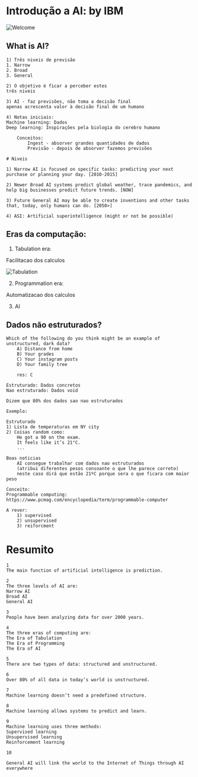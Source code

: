 # Introdução a AI: by IBM

![Welcome](https://s40424.pcdn.co/in/wp-content/uploads/2022/10/What-is-M.Tech-in-Artificial-Intelligence_AI.jpg)

## What is AI?
```
1) Três niveis de previsão
1. Narrow 
2. Broad
3. General

2) O objetivo é ficar a perceber estes 
três niveis

3) AI - faz previsões, não toma a decisão final
apenas acrescenta valor à decisão final de um humano

4) Notas iniciais:
Machine learning: Dados 
Deep learning: Inspirações pela biologia do cerebro humano

	Conceitos:
		Ingest - absorver grandes quantidades de dados 
		Previsão - depois de absorver fazemos previsões

# Niveis

1) Narrow AI is focused on specific tasks: predicting your next purchase or planning your day. [2010-2015]

2) Newer Broad AI systems predict global weather, trace pandemics, and help big businesses predict future trends. [NOW]

3) Future General AI may be able to create inventions and other tasks that, today, only humans can do. [2050>]

4) ASI: Artificial superintelligence (might or not be possible)
```

## Eras da computação:

1) Tabulation era:

Facilitacao dos calculos

![Tabulation](https://encrypted-tbn2.gstatic.com/images?q=tbn:ANd9GcTO5iKQh2zaDisrC3Iw3JNjVrI9fmkjtT_YwvcS_DqMc9JKxpRP)

2) Programmation era:

Automatizacao dos calculos

3) AI 

## Dados não estruturados?

```
Which of the following do you think might be an example of unstructured, dark data?
	A) Distance from home
	B) Your grades
	C) Your instagram posts
	D) Your family tree

	res: C

Estruturado: Dados concretos
Nao estruturado: Dados void

Dizem que 80% dos dados sao nao estruturados 

Exemplo:

Estruturado
1) Lista de temperaturas em NY city
2) Coisas random como: 
	He got a 90 on the exam.
	It feels like it’s 21°C.
	...

Boas noticias
	AI consegue trabalhar com dados nao estruturados
	(atribui diferentes pesos consoante o que lhe parece correto)
	neste caso dirá que estão 21ºC porque sera o que ficara com maior peso

Conceito:
Programmable computing: https://www.pcmag.com/encyclopedia/term/programmable-computer

A rever:
	1) supervised
	2) unsupervised
	3) reiforcment
```

# Resumito

```
1
The main function of artificial intelligence is prediction.

2
The three levels of AI are:
Narrow AI
Broad AI
General AI

3
People have been analyzing data for over 2000 years.

4
The three eras of computing are:
The Era of Tabulation
The Era of Programming
The Era of AI

5
There are two types of data: structured and unstructured.

6
Over 80% of all data in today’s world is unstructured.

7
Machine learning doesn’t need a predefined structure.

8
Machine learning allows systems to predict and learn.

9
Machine learning uses three methods:
Supervised learning
Unsupervised learning
Reinforcement learning

10

General AI will link the world to the Internet of Things through AI everywhere
```


